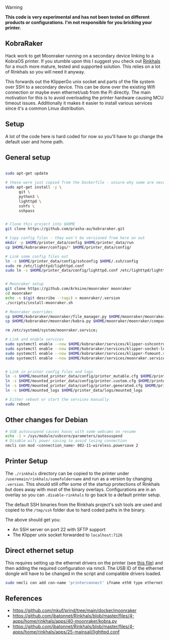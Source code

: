 
> [!WARNING]
> **This code is very experimental and has not been tested on different products or configurations. I'm not responsible for you bricking your printer.**


## KobraRaker

Hack work to get Moonraker running on a secondary device linking to a KobraOS printer. If you stumble upon this I suggest you check out [Rinkhals](https://github.com/jbatonnet/Rinkhals) for a much more mature, tested and supported solution. This relies on a lot of Rinkhals so you will need it anyway.


This forwards out the KlipperGo unix socket and parts of the file system over SSH to a secondary device. This can be done over the existing Wifi connection or maybe even ethernet/usb from the Pi directly.
The main motivation for this is to avoid overloading the printer hardware causing MCU timeout issues. Additionally it makes it easier to install various services since it's a common Linux distribution.




## Setup

A lot of the code here is hard coded for now so you'll have to go change the default user and home path.

## General setup

```bash

sudo apt-get update

# these were just copied from the Dockerfile - unsure why some are necessary
sudo apt-get install -y \
      git \
      python3 \
      lighttpd \
      sshfs \
      sshpass


# Clone this project into $HOME
git clone https://github.com/prasha-au/kobraraker.git

# Copy config files - they won't be versioned from here on out
mkdir -p $HOME/printer_data/config $HOME/printer_data/run
cp $HOME/kobraraker/configs/* $HOME/printer_data/config/

# Link some config files out
ln -s $HOME/printer_data/config/sshconfig $HOME/.ssh/config
sudo rm /etc/lighttpd/lighttpd.conf
sudo ln -s $HOME/printer_data/config/lighttpd.conf /etc/lighttpd/lighttpd.conf


# Moonraker setup
git clone https://github.com/Arksine/moonraker moonraker
cd moonraker
echo -n $(git describe --tags) > moonraker/.version
./scripts/install-moonraker.sh

# Moonraker overrides
cp $HOME/kobraraker/moonraker/file_manager.py $HOME/moonraker/moonraker/components/file_manager/file_manager.py
cp $HOME/kobraraker/moonraker/kobra.py $HOME/moonraker/moonraker/components/kobra.py

rm /etc/systemd/system/moonraker.service;

# Link and enable services
sudo systemctl enable --now $HOME/kobraraker/services/klipper-sshcontrol.service
sudo systemctl enable --now $HOME/kobraraker/services/klipper-socket-local.service
sudo systemctl enable --now $HOME/kobraraker/services/klipper-fsmount.service
sudo systemctl enable --now $HOME/kobraraker/services/moonraker.service


# Link in printer config files and logs
ln -s $HOME/mounted_printer_data/config/printer_mutable.cfg $HOME/printer_data/config/
ln -s $HOME/mounted_printer_data/config/printer.custom.cfg $HOME/printer_data/config/
ln -s $HOME/mounted_printer_data/config/printer.generated.cfg $HOME/printer_data/config/
ln -s $HOME/mounted_logs $HOME/printer_data/logs/mounted_logs

# Either reboot or start the services manually
sudo reboot
```

## Other changes for Debian
```bash
# USB autosuspend causes havoc with some webcams on resume
echo -1 > /sys/module/usbcore/parameters/autosuspend
# Disable wifi power saving to avoid losing connection
nmcli con mod <connection_name> 802-11-wireless.powersave 2
```


## Printer Setup
The `./rinkhals` directory can be copied to the printer under `/useremain/rinkhals/somefoldername` and run as a version by changing `.version`.
This should still offer some of the startup protections of Rinkhals but does away with most of the binary overlays. Configurations are in an overlay so you can `.disable-rinkhals` to go back to a default printer setup.

The default SSH binaries from the Rinkhals project's ssh tools are used and copied to the `/tmp/ssh` folder due to hard coded paths in the binary.

The above should get you:
- An SSH server on port 22 with SFTP support
- The Klipper unix socket forwarded to `localhost:7126`


## Direct ethernet setup
This requires setting up the ethernet drivers on the printer (see [this file](./rinkhals/ethernet.sh)) and then adding the required configuration via nmcli. The USB ID of the ethernet dongle will have to be changed in the script and compatible drivers loaded.
```bash
sudo nmcli con add con-name 'printerconnect' ifname eth0 type ethernet ip4 169.254.5.2/16 ipv4.method 'manual' connection.autoconnect yes
```


## References
- https://github.com/mkuf/prind/tree/main/docker/moonraker
- https://github.com/jbatonnet/Rinkhals/blob/master/files/4-apps/home/rinkhals/apps/40-moonraker/kobra.py
- https://github.com/jbatonnet/Rinkhals/blob/master/files/4-apps/home/rinkhals/apps/25-mainsail/lighttpd.conf

